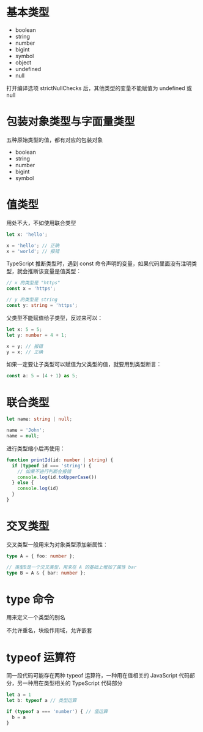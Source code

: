 # 基本类型

- boolean
- string
- number
- bigint
- symbol
- object
- undefined
- null

打开编译选项 strictNullChecks 后，其他类型的变量不能赋值为 undefined 或 null

# 包装对象类型与字面量类型

五种原始类型的值，都有对应的包装对象
- boolean
- string
- number
- bigint
- symbol

# 值类型

用处不大，不如使用联合类型

```ts
let x: 'hello';

x = 'hello'; // 正确
x = 'world'; // 报错
```

TypeScript 推断类型时，遇到 const 命令声明的变量，如果代码里面没有注明类型，就会推断该变量是值类型：
```ts
// x 的类型是 "https"
const x = 'https';

// y 的类型是 string
const y: string = 'https';
```
父类型不能赋值给子类型，反过来可以：
```ts
let x: 5 = 5;
let y: number = 4 + 1;

x = y; // 报错
y = x; // 正确
```
如果一定要让子类型可以赋值为父类型的值，就要用到类型断言：
```ts
const a: 5 = (4 + 1) as 5;
```

# 联合类型

```ts
let name: string | null;

name = 'John';
name = null;
```
进行类型缩小后再使用：
```ts
function printId(id: number | string) {
  if (typeof id === 'string') {
    // 如果不进行判断会报错
    console.log(id.toUpperCase())
  } else {
    console.log(id)
  }
}
```

# 交叉类型

交叉类型一般用来为对象类型添加新属性：
```ts
type A = { foo: number };

// 类型B是一个交叉类型，用来在 A 的基础上增加了属性 bar
type B = A & { bar: number };
```

# type 命令

用来定义一个类型的别名

不允许重名，块级作用域，允许嵌套

# typeof 运算符

同一段代码可能存在两种 typeof 运算符，一种用在值相关的 JavaScript 代码部分，另一种用在类型相关的 TypeScript 代码部分

```ts
let a = 1
let b: typeof a // 类型运算

if (typeof a === 'number') { // 值运算
  b = a
}
```